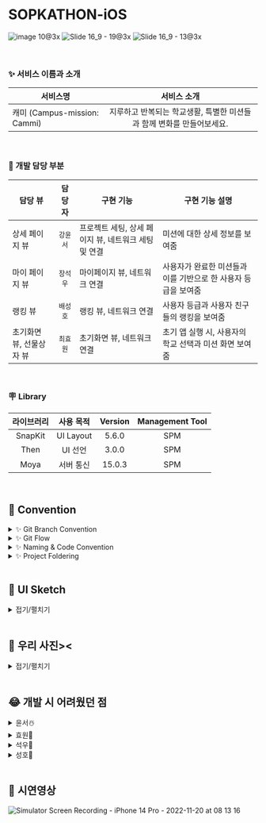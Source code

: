 # SOPKATHON-iOS

![image 10@3x](https://user-images.githubusercontent.com/65678579/202875746-d0bfe0ba-2c08-4dfc-8159-b073e4e8c4ed.png)
![Slide 16_9 - 19@3x](https://user-images.githubusercontent.com/65678579/202875781-3a7f6f6d-2a3d-400d-bfc1-b1dac73711c6.png)
![Slide 16_9 - 13@3x](https://user-images.githubusercontent.com/65678579/202875784-a4484710-170b-4576-98cb-a7e0b24c9e83.png)

<br>

### ✨ 서비스 이름과 소개 

| 서비스명   | 서비스 소개
| -------- | :-----: | 
| 캐미 (Campus-mission: Cammi) | 지루하고 반복되는 학교생활, 특별한 미션들과 함께 변화를 만들어보세요. |


</br>

### 🔫 개발 담당 부분

|  담당 뷰  |  담당자  | 구현 기능 | 구현 기능 설명 |
| ---- | :---------: | ----- | -------------- |
| 상세 페이지 뷰 | `강윤서` | 프로젝트 세팅, 상세 페이지 뷰, 네트워크 세팅 및 연결 | 미션에 대한 상세 정보를 보여줌 |
| 마이 페이지 뷰 | `장석우` | 마이페이지 뷰, 네트워크 연결 | 사용자가 완료한 미션들과 이를 기반으로 한  사용자 등급을 보여줌 |
| 랭킹 뷰  | `배성호` | 랭킹 뷰, 네트워크 연결 | 사용자 등급과 사용자 친구들의 랭킹을 보여줌 |
| 초기화면 뷰, 선물상자 뷰 | `최효원` | 초기화면 뷰, 네트워크 연결 | 초기 앱 실행 시, 사용자의 학교 선택과 미션  화면 보여줌 |

</br>

### 🪧 Library

라이브러리 | 사용 목적 | Version | Management Tool
:---------:|:----------:|:---------: |:---------:
 SnapKit | UI Layout | 5.6.0 | SPM
 Then | UI 선언 | 3.0.0 | SPM
 Moya | 서버 통신 | 15.0.3 | SPM
 
 
 <br>

## 🎈 Convention
<details>
 <summary> ✨ Git Branch Convention </summary>
 <div markdown="1">       

 ---
 
 - **Branch Naming Rule**
    - Issue 작성 후 생성되는 번호와 Issue의 간략한 설명 등을 조합하여 Branch 이름 결정
    - `feature/<#IssueNumber>`
- **Commit Message Rule**
    - `[Prefix] #이슈번호 - <Description>`
   
 <br>

 </div>
 </details>

 <details>
 <summary> ✨ Git Flow </summary>
 <div markdown="1">       

 ---
 
 ```
1. 작업 단위별 Issue 생성

2. develop 브랜치에서 작업 브랜치 생성
  > 예시) feature/#3

3. Branch 생성 : git switch -c Prefix/#IssueNumber-description 
   > 예시) chore/#3-Project-Setting

4. 로컬 환경에서 작업 후 Add -> Commit -> Push -> Pull Request의 과정을 거친다.
   
   Prefix의 의미
   > [Feat] : 새로운 기능 구현
   > [Chore] : 코드 수정, 패키지 구조 변경, 파일 이동, 파일이름 변경 등
   > [Add] : 코드 변경 없는 단순 파일 추가, 에셋 및 라이브러리 추가
   > [Fix] : 버그, 오류 해결, 코드 수정
   > [Docs] : README나 WIKI 등의 문서 개정
   > [Refactor] : 전면 수정
   > [Setting] : 프로젝트 세팅


5. Pull Request 작성 

6. develop Branch로 merge하기
```
   
 <br>

 </div>
 </details>

<details>
 <summary> ✨ Naming & Code Convention </summary>
 <div markdown="1">       

 ---
 
- 클래스/구조체 이름은 UpperCamelCase를 사용합니다.
- 함수와 변수에는 lowerCamelCase를 사용합니다.
- 파일, 메서드, 클래스 명 약어 사용 지양한다.
    - 예시) ViewController → `VC (❌)`
    - 예시) CollectionViewCell → `CVC (❌)`
    - 예시) loginButtonDidTap: UIButton  -> `loginBtnTapped (❌)`
- 이외 기본 명명규칙은 [Swift Style Guide](https://google.github.io/swift/), [API Design Guidelines](https://www.swift.org/documentation/api-design-guidelines/) , [Swift Style Guide](https://github.com/StyleShare/swift-style-guide)를 참고한다.
   
   
 <br>

 </div>
 </details>

<details>
 <summary> ✨ Project Foldering </summary>
 <div markdown="1">       

 ---
 ```
.
├── Application
│   ├── AppDelegate.swift
│   └── SceneDelegate.swift
├── Network
│   ├── API
│   ├── Base
│   │   ├── Encodable+.swift
│   │   ├── Enviroment.swift
│   │   ├── GeneralResponse.swift
│   │   ├── NetworkConstant.swift
│   │   ├── NetworkResult.swift
│   │   └── URLConstant.swift
│   ├── DataModel
│   │   └── ScreenModel
│   ├── Plugin
│   │   └── NetworkLoggerPlugin.swift
│   └── Service
├── Presentation
│   └── Scene
│       ├── Cells
│       └── ViewController
├── Resource
│   ├── Base.lproj
│   │   └── LaunchScreen.storyboard
│   ├── Color.xcassets
│   ├── Font
│   ├── Image.xcassets
│   │   ├── AccentColor.colorset
│   │   │   └── Contents.json
│   │   ├── AppIcon.appiconset
│   │   │   └── Contents.json
│   │   └── Contents.json
│   └── Info.plist
└── Utils
    ├── Constant
    └── Extension
```

</details>


 <br>

## 🎨 UI Sketch

<details>
<summary>접기/펼치기</summary>

https://sulfuric-alphabet-33a.notion.site/iOS-1-d5a179be349642798efa425aaca8ead5


</details>



<br>
 
## 📸 우리 사진><

<details>
<summary>접기/펼치기</summary>

<!-- summary 아래 한칸 공백 두어야함 -->

<img src="https://user-images.githubusercontent.com/65678579/202865584-7ac59c5a-0b95-4ecf-8673-40f30faf824f.png">

</details>



<br>

## 😂 개발 시 어려웠던 점 

<details>
<summary>윤서☃️</summary>
<div markdown="1">       

- 어려웠던 점 : 버튼에 addTarget이 되지 않았다.
 
- 해결 방법 : 버튼의 superview의 너비를 정해주지 않아서 하위뷰인 버튼의 영역도 잡히지 않아서였다. . 

</div>
</details>

<details>
<summary>효원🐰</summary>
<div markdown="1">       

- 어려웠던 점 : viewType을 나눠서 미션을 성공했을 때의 화면과 달성했을 때의 Home 화면을 다르게 구성해줘야 했다...     
             열심히 type 나눠서 해보았지만 적용이 되지 않았따...
- 해결 방법 : 그냥.... View 2개 만들어서 present 해줬따..
  

</div>
</details>

<details>
<summary>석우🙈</summary>
<div markdown="1">       

- 어려웠던 점 : tableView와 CollectionView가 유사하면서도 달라 혼란스러웠다.
 
- 해결 방법 : 애플 공식문서를 정독하며 두 메소드 간의 차이점을 분석하여 사용하였다.

</div>
</details>

<details>
<summary>성호🦥</summary>
<div markdown="1">       

- 어려웠던 점 : 똑같이 생긴 뷰를 구현하더라도, 어떤식으로 만들지에 대해 우선적으로 협의하지 않아 구현 방식이 서로 달랐다. 
나중에 develop에 push하여 헤더뷰를 합치는 과정에서, AutoLayout을 잡는 것이 번거로웠다. 

- 해결 방법 : 다른 화면을 구현할 시에는 어떠한 UIView를 사용할 지를 미리 정해 충돌을 방지했다. 

</div>
</details>


<br>

## 🎥 시연영상

![Simulator Screen Recording - iPhone 14 Pro - 2022-11-20 at 08 13 16](https://user-images.githubusercontent.com/81157265/202875227-1bbde269-5f4d-4729-baaf-8c7afdc2724f.gif)



